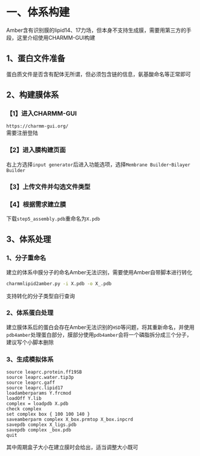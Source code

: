 #  一、体系构建  
Amber含有识别膜的lipid14、17力场，但本身不支持生成膜，需要用第三方的手段，这里介绍使用CHARMM-GUI构建  
##  1、蛋白文件准备  
蛋白质文件是否含有配体无所谓，但必须包含链的信息，氨基酸命名等正常即可  
##  2、构建膜体系  
### 【1】进入CHARMM-GUI  
`https://charmm-gui.org/`  
需要注册登陆  
### 【2】进入膜构建页面  
右上方选择`input generator`后进入功能选项，选择`Membrane Builder`-`Bilayer Builder`  
### 【3】上传文件并勾选文件类型  
  
### 【4】根据需求建立膜  
下载`step5_assembly.pdb`重命名为`X.pdb`  
## 3、体系处理  
### 1、分子重命名  
  建立的体系中膜分子的命名Amber无法识别，需要使用Amber自带脚本进行转化  
  
```bash  
charmmlipid2amber.py -i X.pdb -o X_.pdb  
```  
支持转化的分子类型自行查询  
###  2、体系蛋白处理  
建立膜体系后的蛋白会存在Amber无法识别的`HSD`等问题，将其重新命名，并使用`pdb4amber`处理蛋白部分，膜部分使用`pdb4amber`会将一个磷脂拆分成三个分子，建议写个小脚本删除  
###  3、生成模拟体系  
  
```  
source leaprc.protein.ff19SB   
source leaprc.water.tip3p  
source leaprc.gaff  
source leaprc.lipid17  
loadamberparams Y.frcmod  
loadOff Y.lib  
complex = loadpdb X.pdb  
check complex  
set complex box { 100 100 140 }  
saveamberparm complex X_box.prmtop X_box.inpcrd  
savepdb complex X_ligs.pdb  
savepdb complex _box.pdb  
quit  
```  
其中周期盒子大小在建立膜时会给出，适当调整大小既可  

